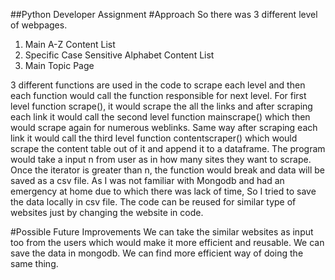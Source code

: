 ##Python Developer Assignment
#Approach
So there was 3 different level of webpages.
1. Main A-Z Content List
2. Specific Case Sensitive Alphabet Content List
3. Main Topic Page

3 different functions are used in the code to scrape each level and then each function would call the function responsible for next level.
For first level function scrape(), it would scrape the all the links and after scraping each link it would call the second level function mainscrape() which then would scrape again for numerous weblinks. Same way after scraping each link it would call the third level function contentscraper() which would scrape the content table out of it and append it to a dataframe.
The program would take a input n from user as in how many sites they want to scrape. Once the iterator is greater than n, the function would break and data will be saved as a csv file.
As I was not familiar with Mongodb and had an emergency at home due to which there was lack of time, So I tried to save the data locally in csv file.
The code can be reused for similar type of websites just by changing the website in code.

#Possible Future Improvements
We can take the similar websites as input too from the users which would make it more efficient and reusable.
We can save the data in mongodb.
We can find more efficient way of doing the same thing.
